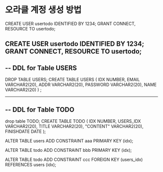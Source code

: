 ﻿
# 오라클 계정 생성 방법
CREATE USER usertodo IDENTIFIED BY 1234;
GRANT CONNECT, RESOURCE TO usertodo;

CREATE USER usertodo IDENTIFIED BY 1234;
GRANT CONNECT, RESOURCE TO usertodo;
--------------------------------------------------------
--  DDL for Table USERS
--------------------------------------------------------
DROP TABLE USERS;
CREATE TABLE USERS 
(	IDX NUMBER, 
    EMAIL VARCHAR2(20), 
    ADDR VARCHAR2(20), 
    PASSWORD VARCHAR2(20), 
    NAME VARCHAR2(20)
) ;

--------------------------------------------------------
--  DDL for Table TODO
--------------------------------------------------------
drop table TODO;
CREATE TABLE TODO 
(	IDX NUMBER, 
    USERS_IDX VARCHAR2(20), 
    TITLE VARCHAR2(20), 
    "CONTENT" VARCHAR2(20), 
    FINISHDATE DATE
);

ALTER TABLE users
ADD CONSTRAINT aaa PRIMARY KEY (idx);

ALTER TABLE todo
ADD CONSTRAINT bbb PRIMARY KEY (idx);

ALTER TABLE todo
ADD CONSTRAINT ccc FOREIGN KEY (users_idx) REFERENCES users (idx);

